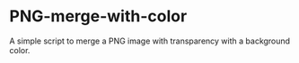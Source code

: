 PNG-merge-with-color
====================

A simple script to merge a PNG image with transparency with a background color.
